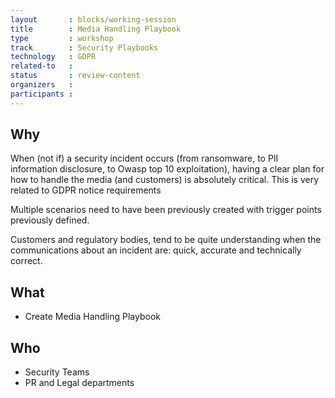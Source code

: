 ```yaml
---
layout       : blocks/working-session
title        : Media Handling Playbook
type         : workshop
track        : Security Playbooks
technology   : GDPR
related-to   :
status       : review-content
organizers   :
participants :
---
```


## Why

When (not if) a security incident occurs (from ransomware, to PII information disclosure, to Owasp top 10 exploitation), having a
  clear plan for how to handle the media (and customers) is absolutely critical. This is very related to GDPR notice requirements

Multiple scenarios need to have been previously created with trigger points previously defined.

Customers and regulatory bodies, tend to be quite understanding when the communications about an incident are: quick, accurate and
  technically correct.

## What

 - Create Media Handling Playbook

## Who

 - Security Teams
 - PR and Legal departments